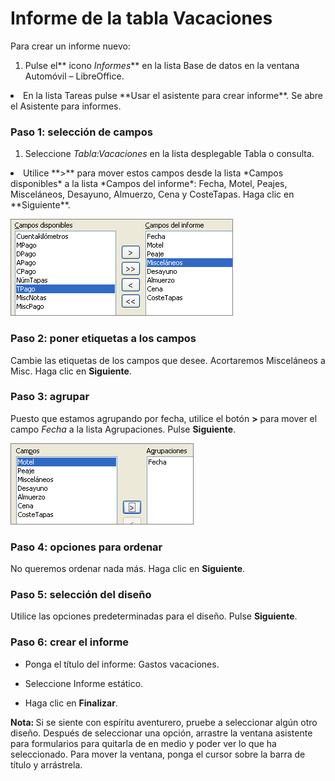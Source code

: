 
# Informe de la tabla Vacaciones

Para crear un informe nuevo:


1. Pulse el** icono *Informes*** en la lista Base de datos en la ventana Automóvil – LibreOffice.
</li>
<li>
En la lista Tareas pulse **Usar el asistente para crear informe**. Se abre el Asistente para informes.
</li>


### **Paso 1: selección de campos**


1. Seleccione *Tabla:Vacaciones* en la lista desplegable Tabla o consulta.
</li>
<li>
Utilice **&gt;** para mover estos campos desde la lista *Campos disponibles* a la lista *Campos del informe*: Fecha, Motel, Peajes, Misceláneos, Desayuno, Almuerzo, Cena y CosteTapas. Haga clic en **Siguiente**.
</li>


![](https://raw.githubusercontent.com/catedu/libreOffice-la-suite-ofimatica-libre/master/img/fig62.png)
### **Paso 2: poner etiquetas a los campos**

Cambie las etiquetas de los campos que desee. Acortaremos Misceláneos a Misc. Haga clic en **Siguiente**.

### **Paso 3: agrupar**

Puesto que estamos agrupando por fecha, utilice el botón **&gt;** para mover el campo *Fecha* a la lista Agrupaciones. Pulse **Siguiente**.

![](https://raw.githubusercontent.com/catedu/libreOffice-la-suite-ofimatica-libre/master/img/fig63.png)
### **Paso 4: opciones para ordenar**

No queremos ordenar nada más. Haga clic en **Siguiente**.

### **Paso 5: selección del diseño**

Utilice las opciones predeterminadas para el diseño. Pulse **Siguiente**.

### **Paso 6: crear el informe**


- Ponga el título del informe: Gastos vacaciones.

- Seleccione Informe estático.

- Haga clic en **Finalizar**.

<td width="15%" bgcolor="#94bd5e"> <b>Nota: </b></td><td width="85%" valign="top">Si se siente con espíritu aventurero, pruebe a seleccionar algún otro diseño. Después de seleccionar una opción, arrastre la ventana asistente para formularios para quitarla de en medio y poder ver lo que ha seleccionado. Para mover la ventana, ponga el cursor sobre la barra de título y arrástrela.</td>

